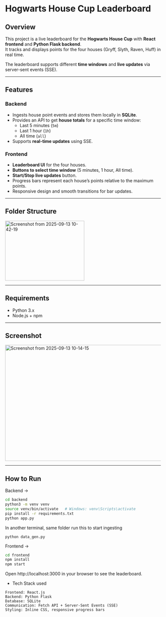 # Hogwarts House Cup Leaderboard

## Overview
This project is a live leaderboard for the **Hogwarts House Cup** with **React frontend** and **Python Flask backend**.  
It tracks and displays points for the four houses (Gryff, Slyth, Raven, Huff) in real time.  

The leaderboard supports different **time windows** and **live updates** via server-sent events (SSE).

---

## Features

### Backend
- Ingests house point events and stores them locally in **SQLite**.  
- Provides an API to get **house totals** for a specific time window:  
  - Last 5 minutes (`5m`)  
  - Last 1 hour (`1h`)  
  - All time (`all`)  
- Supports **real-time updates** using SSE.

### Frontend
- **Leaderboard UI** for the four houses.  
- **Buttons to select time window** (5 minutes, 1 hour, All time).  
- **Start/Stop live updates** button.  
- Progress bars represent each house’s points relative to the maximum points.  
- Responsive design and smooth transitions for bar updates.  

---

## Folder Structure
<img width="256" height="193" alt="Screenshot from 2025-09-13 10-42-19" src="https://github.com/user-attachments/assets/cda48b7c-5b27-408e-a684-7c5f41fcf9b5" />


---

## Requirements
- Python 3.x
- Node.js + npm
---
## Screenshot
<img width="738" height="374" alt="Screenshot from 2025-09-13 10-14-15" src="https://github.com/user-attachments/assets/70589ad7-b7cb-48fc-a4fe-9aa1891531a4" />

---

## How to Run

Backend ->
```bash
cd backend
python3 -m venv venv
source venv/bin/activate   # Windows: venv\Scripts\activate
pip install -r requirements.txt
python app.py
```
In another terminal, same folder run this to start ingesting
```
python data_gen.py
```
Frontend ->
```bash
cd frontend
npm install
npm start
```

Open http://localhost:3000 in your browser to see the leaderboard.

- Tech Stack used
```
Frontend: React.js
Backend: Python Flask
Database: SQLite
Communication: Fetch API + Server-Sent Events (SSE)
Styling: Inline CSS, responsive progress bars
```
